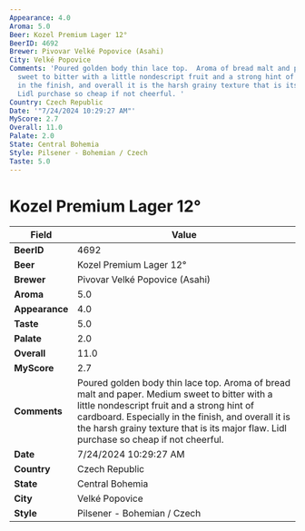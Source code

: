 ```yaml
---
Appearance: 4.0
Aroma: 5.0
Beer: Kozel Premium Lager 12°
BeerID: 4692
Brewer: Pivovar Velké Popovice (Asahi)
City: Velké Popovice
Comments: 'Poured golden body thin lace top.  Aroma of bread malt and paper. Medium
  sweet to bitter with a little nondescript fruit and a strong hint of cardboard.  Especially
  in the finish, and overall it is the harsh grainy texture that is its major flaw.
  Lidl purchase so cheap if not cheerful. '
Country: Czech Republic
Date: '"7/24/2024 10:29:27 AM"'
MyScore: 2.7
Overall: 11.0
Palate: 2.0
State: Central Bohemia
Style: Pilsener - Bohemian / Czech
Taste: 5.0
---
```


# Kozel Premium Lager 12°

| Field         | Value |
|---------------|-------|
| **BeerID** | 4692 |
| **Beer** | Kozel Premium Lager 12° |
| **Brewer** | Pivovar Velké Popovice (Asahi) |
| **Aroma** | 5.0 |
| **Appearance** | 4.0 |
| **Taste** | 5.0 |
| **Palate** | 2.0 |
| **Overall** | 11.0 |
| **MyScore** | 2.7 |
| **Comments** | Poured golden body thin lace top.  Aroma of bread malt and paper. Medium sweet to bitter with a little nondescript fruit and a strong hint of cardboard.  Especially in the finish, and overall it is the harsh grainy texture that is its major flaw. Lidl purchase so cheap if not cheerful.  |
| **Date** | 7/24/2024 10:29:27 AM |
| **Country** | Czech Republic |
| **State** | Central Bohemia |
| **City** | Velké Popovice |
| **Style** | Pilsener - Bohemian / Czech |
